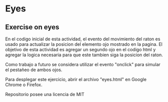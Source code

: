 # Eyes
## Exercise on eyes
En el codigo inicial de esta actividad, el evento del movimiento del raton es usado para actualizar la posicion del elemento ojo mostrado en la pagina. El objetivo de esta actividad es agregar un segundo ojo en el codigo html y agregar la logica necesaria para que este tambien siga la posicion del raton.

Como trabajo a futuro se considera utilizar el evento "onclick" para simular el pestañeo de ambos ojos.

Para desplegar este ejercicio, abrir el archivo "eyes.html" en Google Chrome o Firefox.

Repositorio posee una licencia de MIT
